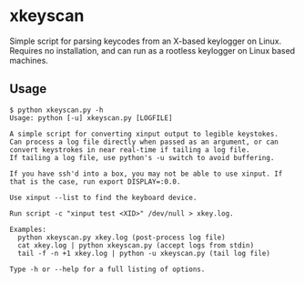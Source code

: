 # xkeyscan

Simple script for parsing keycodes from an X-based keylogger on Linux. Requires no installation, and can run as a rootless keylogger on Linux based machines.

## Usage
```
$ python xkeyscan.py -h
Usage: python [-u] xkeyscan.py [LOGFILE]

A simple script for converting xinput output to legible keystokes.
Can process a log file directly when passed as an argument, or can
convert keystrokes in near real-time if tailing a log file.
If tailing a log file, use python's -u switch to avoid buffering.

If you have ssh'd into a box, you may not be able to use xinput. If that is the case, run export DISPLAY=:0.0.

Use xinput --list to find the keyboard device. 

Run script -c "xinput test <XID>" /dev/null > xkey.log.

Examples:
  python xkeyscan.py xkey.log (post-process log file)
  cat xkey.log | python xkeyscan.py (accept logs from stdin)
  tail -f -n +1 xkey.log | python -u xkeyscan.py (tail log file)

Type -h or --help for a full listing of options.
```
